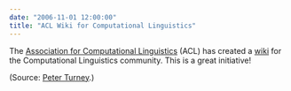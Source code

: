 ```yaml
---
date: "2006-11-01 12:00:00"
title: "ACL Wiki for Computational Linguistics"
---
```




The <a href>Association for Computational Linguistics</a> (ACL) has created a [wiki](http://aclweb.org/aclwiki/index.php?title=Main_Page) for the Computational Linguistics community. This is a great initiative!

(Source: [Peter Turney](http://www.apperceptual.com/).)

